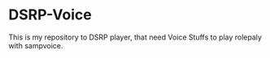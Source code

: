 # DSRP-Voice
This is my repository to DSRP player, that need Voice Stuffs to play rolepaly with sampvoice.
